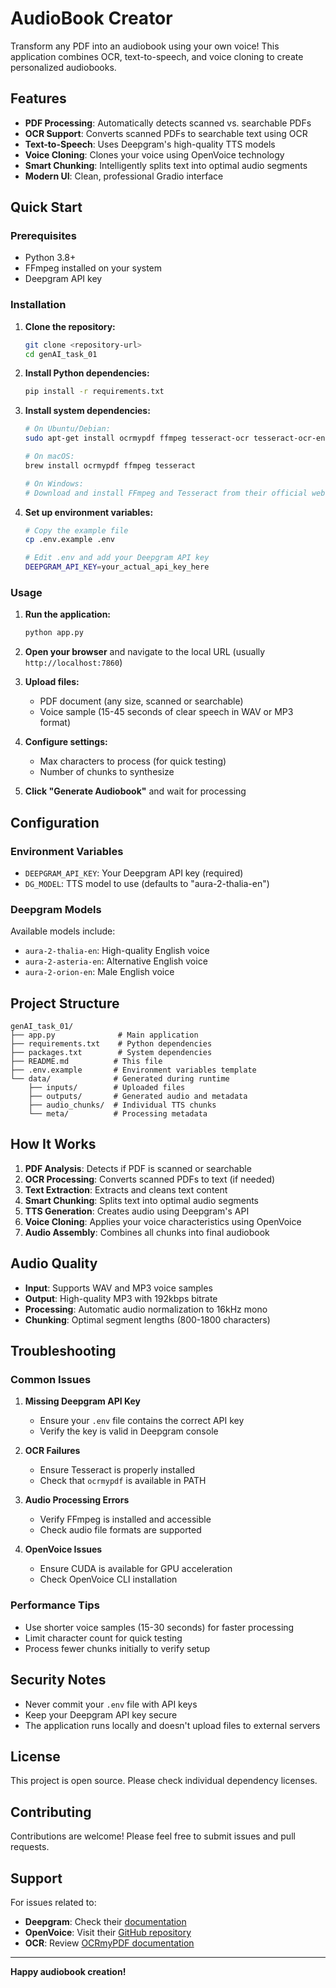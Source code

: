 # AudioBook Creator

Transform any PDF into an audiobook using your own voice! This application combines OCR, text-to-speech, and voice cloning to create personalized audiobooks.

## Features

- **PDF Processing**: Automatically detects scanned vs. searchable PDFs
- **OCR Support**: Converts scanned PDFs to searchable text using OCR
- **Text-to-Speech**: Uses Deepgram's high-quality TTS models
- **Voice Cloning**: Clones your voice using OpenVoice technology
- **Smart Chunking**: Intelligently splits text into optimal audio segments
- **Modern UI**: Clean, professional Gradio interface

## Quick Start

### Prerequisites

- Python 3.8+
- FFmpeg installed on your system
- Deepgram API key

### Installation

1. **Clone the repository:**
   ```bash
   git clone <repository-url>
   cd genAI_task_01
   ```

2. **Install Python dependencies:**
   ```bash
   pip install -r requirements.txt
   ```

3. **Install system dependencies:**
   ```bash
   # On Ubuntu/Debian:
   sudo apt-get install ocrmypdf ffmpeg tesseract-ocr tesseract-ocr-eng
   
   # On macOS:
   brew install ocrmypdf ffmpeg tesseract
   
   # On Windows:
   # Download and install FFmpeg and Tesseract from their official websites
   ```

4. **Set up environment variables:**
   ```bash
   # Copy the example file
   cp .env.example .env
   
   # Edit .env and add your Deepgram API key
   DEEPGRAM_API_KEY=your_actual_api_key_here
   ```

### Usage

1. **Run the application:**
   ```bash
   python app.py
   ```

2. **Open your browser** and navigate to the local URL (usually `http://localhost:7860`)

3. **Upload files:**
   - PDF document (any size, scanned or searchable)
   - Voice sample (15-45 seconds of clear speech in WAV or MP3 format)

4. **Configure settings:**
   - Max characters to process (for quick testing)
   - Number of chunks to synthesize

5. **Click "Generate Audiobook"** and wait for processing

## Configuration

### Environment Variables

- `DEEPGRAM_API_KEY`: Your Deepgram API key (required)
- `DG_MODEL`: TTS model to use (defaults to "aura-2-thalia-en")

### Deepgram Models

Available models include:
- `aura-2-thalia-en`: High-quality English voice
- `aura-2-asteria-en`: Alternative English voice
- `aura-2-orion-en`: Male English voice

## Project Structure

```
genAI_task_01/
├── app.py              # Main application
├── requirements.txt    # Python dependencies
├── packages.txt        # System dependencies
├── README.md          # This file
├── .env.example       # Environment variables template
└── data/              # Generated during runtime
    ├── inputs/        # Uploaded files
    ├── outputs/       # Generated audio and metadata
    ├── audio_chunks/  # Individual TTS chunks
    └── meta/          # Processing metadata
```

## How It Works

1. **PDF Analysis**: Detects if PDF is scanned or searchable
2. **OCR Processing**: Converts scanned PDFs to text (if needed)
3. **Text Extraction**: Extracts and cleans text content
4. **Smart Chunking**: Splits text into optimal audio segments
5. **TTS Generation**: Creates audio using Deepgram's API
6. **Voice Cloning**: Applies your voice characteristics using OpenVoice
7. **Audio Assembly**: Combines all chunks into final audiobook

## Audio Quality

- **Input**: Supports WAV and MP3 voice samples
- **Output**: High-quality MP3 with 192kbps bitrate
- **Processing**: Automatic audio normalization to 16kHz mono
- **Chunking**: Optimal segment lengths (800-1800 characters)

## Troubleshooting

### Common Issues

1. **Missing Deepgram API Key**
   - Ensure your `.env` file contains the correct API key
   - Verify the key is valid in Deepgram console

2. **OCR Failures**
   - Ensure Tesseract is properly installed
   - Check that `ocrmypdf` is available in PATH

3. **Audio Processing Errors**
   - Verify FFmpeg is installed and accessible
   - Check audio file formats are supported

4. **OpenVoice Issues**
   - Ensure CUDA is available for GPU acceleration
   - Check OpenVoice CLI installation

### Performance Tips

- Use shorter voice samples (15-30 seconds) for faster processing
- Limit character count for quick testing
- Process fewer chunks initially to verify setup

## Security Notes

- Never commit your `.env` file with API keys
- Keep your Deepgram API key secure
- The application runs locally and doesn't upload files to external servers

## License

This project is open source. Please check individual dependency licenses.

## Contributing

Contributions are welcome! Please feel free to submit issues and pull requests.

## Support

For issues related to:
- **Deepgram**: Check their [documentation](https://developers.deepgram.com/)
- **OpenVoice**: Visit their [GitHub repository](https://github.com/myshell-ai/OpenVoice)
- **OCR**: Review [OCRmyPDF documentation](https://ocrmypdf.readthedocs.io/)

---

**Happy audiobook creation!**
